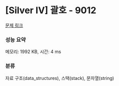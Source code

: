 # [Silver IV] 괄호 - 9012 

[문제 링크](https://www.acmicpc.net/problem/9012) 

### 성능 요약

메모리: 1992 KB, 시간: 4 ms

### 분류

자료 구조(data_structures), 스택(stack), 문자열(string)


